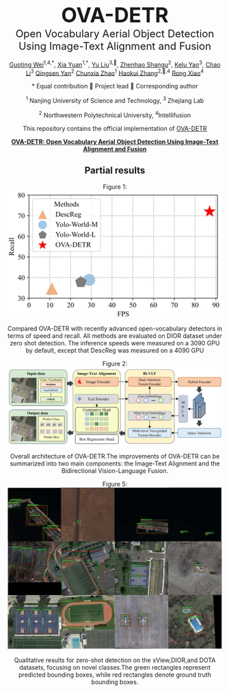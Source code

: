 <div style="text-align: center;">
  <h1 style="font-size: 48px; margin: 0;">OVA-DETR</h1>
  <p style="font-size: 24px; margin: 0;">Open Vocabulary Aerial Object Detection Using Image-Text Alignment and Fusion</p>
</div>

<div align="center">
<br>
<a href="https://arxiv.org/search/cs?searchtype=author&query=Wei,+G">Guoting Wei</a><sup><span>1,4,*</span></sup>, 
<a href="https://arxiv.org/search/cs?searchtype=author&query=Yuan,+X">Xia Yuan</a><sup><span>1,*</span></sup>,
<a href="https://arxiv.org/search/cs?searchtype=author&query=Liu,+Y">Yu Liu</a><sup><span>3,🌟</span></sup>,
<a href="https://arxiv.org/search/cs?searchtype=author&query=Shang,+Z"> Zhenhao Shangu</a><sup><span>2</span></sup>,
<a href="https://arxiv.org/search/cs?searchtype=author&query=Yao,+K">Kelu Yao</a><sup><span>3</span></sup>,
<a href="https://arxiv.org/search/cs?searchtype=author&query=Li,+C">Chao Li</a><sup><span>3</span></sup>
<a href="https://arxiv.org/search/cs?searchtype=author&query=Yan,+Q">Qingsen Yan</a><sup><span>2</span></sup>
<a href="https://arxiv.org/search/cs?searchtype=author&query=Zhao,+C">Chunxia Zhao</a><sup><span>1</span></sup>
<a href="https://arxiv.org/search/cs?searchtype=author&query=Zhang,+H">Haokui Zhang</a><sup><span>2,🌟,4</span></sup>
<a href="https://arxiv.org/search/cs?searchtype=author&query=Xiao,+R">Rong Xiao</a><sup><span>4</span></sup>
</br>

\* Equal contribution 🌟 Project lead 📧 Corresponding author

<sup>1</sup> Nanjing University of Science and Technology,  <sup>3 </sup>Zhejiang Lab

<sup>2</sup> Northwestern Polytechnical University, <sup>4</sup>Intellifusion



This repository contains the official implementation of [OVA-DETR](https://arxiv.org/abs/2408.12246)

**[OVA-DETR: Open Vocabulary Aerial Object Detection Using Image-Text Alignment and Fusion](https://arxiv.org/abs/2408.12246)**



## Partial results

Figure 1: ![](./images/Figure-1.jpg)

Compared OVA-DETR with recently advanced open-vocabulary detectors in terms of speed and recall. All methods are evaluated on DIOR dataset under zero shot detection. The inference speeds were measured on a 3090 GPU by default, except that DescReg was measured on a 4090 GPU



Figure 2: ![](./images/Figure-2.jpg)

Overall architecture of OVA-DETR.The improvements of OVA-DETR can be summarized into two main components: the Image-Text Alignment and the Bidirectional Vision-Language Fusion.



Figure 5:![](./images/Figure-5.jpg) 

Qualitative results for zero-shot detection on the xView,DIOR,and DOTA datasets, focusing on novel classes.The green rectangles represent predicted bounding boxes, while red rectangles denote ground truth bounding boxes.













 
